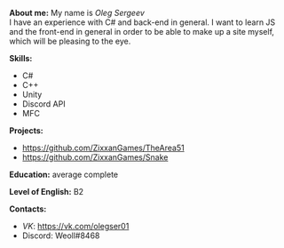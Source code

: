 **About me:** My name is *Oleg Sergeev*\
 I have an experience with C# and back-end in general. I want to learn JS and the front-end in general in order to be able to make up a site myself, which will be pleasing to the eye.

**Skills:**
* C#
* C++
* Unity
* Discord API
* MFC

**Projects:**
* <https://github.com/ZixxanGames/TheArea51>
* <https://github.com/ZixxanGames/Snake>

**Education:** average complete

**Level of English:** B2

**Contacts:**
  * *VK*: <https://vk.com/olegser01>
  * Discord: Weoll#8468
